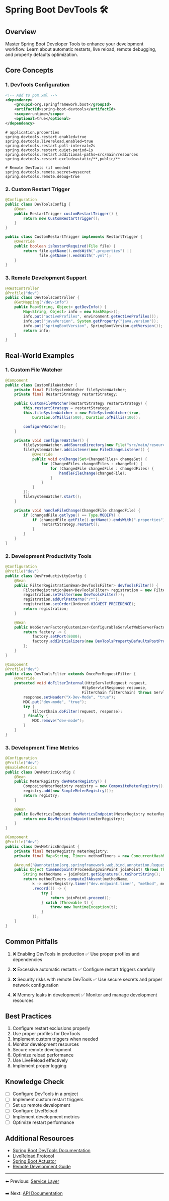 # Spring Boot DevTools 🛠️

## Overview

Master Spring Boot Developer Tools to enhance your development workflow. Learn about automatic restarts, live reload, remote debugging, and property defaults optimization.

## Core Concepts

### 1. DevTools Configuration

```xml
<!-- Add to pom.xml -->
<dependency>
    <groupId>org.springframework.boot</groupId>
    <artifactId>spring-boot-devtools</artifactId>
    <scope>runtime</scope>
    <optional>true</optional>
</dependency>
```

```properties
# application.properties
spring.devtools.restart.enabled=true
spring.devtools.livereload.enabled=true
spring.devtools.restart.poll-interval=2s
spring.devtools.restart.quiet-period=1s
spring.devtools.restart.additional-paths=src/main/resources
spring.devtools.restart.exclude=static/**,public/**

# Remote DevTools (if needed)
spring.devtools.remote.secret=mysecret
spring.devtools.remote.debug=true
```

### 2. Custom Restart Trigger

```java
@Configuration
public class DevToolsConfig {
    @Bean
    public RestartTrigger customRestartTrigger() {
        return new CustomRestartTrigger();
    }
}

public class CustomRestartTrigger implements RestartTrigger {
    @Override
    public boolean isRestartRequired(File file) {
        return file.getName().endsWith(".properties") ||
               file.getName().endsWith(".yml");
    }
}
```

### 3. Remote Development Support

```java
@RestController
@Profile("dev")
public class DevToolsController {
    @GetMapping("/dev-info")
    public Map<String, Object> getDevInfo() {
        Map<String, Object> info = new HashMap<>();
        info.put("activeProfiles", environment.getActiveProfiles());
        info.put("javaVersion", System.getProperty("java.version"));
        info.put("springBootVersion", SpringBootVersion.getVersion());
        return info;
    }
}
```

## Real-World Examples

### 1. Custom File Watcher

```java
@Component
public class CustomFileWatcher {
    private final FileSystemWatcher fileSystemWatcher;
    private final RestartStrategy restartStrategy;

    public CustomFileWatcher(RestartStrategy restartStrategy) {
        this.restartStrategy = restartStrategy;
        this.fileSystemWatcher = new FileSystemWatcher(true,
            Duration.ofMillis(500), Duration.ofMillis(100));

        configureWatcher();
    }

    private void configureWatcher() {
        fileSystemWatcher.addSourceDirectory(new File("src/main/resources/config"));
        fileSystemWatcher.addListener(new FileChangeListener() {
            @Override
            public void onChange(Set<ChangedFiles> changeSet) {
                for (ChangedFiles changedFiles : changeSet) {
                    for (ChangedFile changedFile : changedFiles) {
                        handleFileChange(changedFile);
                    }
                }
            }
        });
        fileSystemWatcher.start();
    }

    private void handleFileChange(ChangedFile changedFile) {
        if (changedFile.getType() == Type.MODIFY) {
            if (changedFile.getFile().getName().endsWith(".properties")) {
                restartStrategy.restart();
            }
        }
    }
}
```

### 2. Development Productivity Tools

```java
@Configuration
@Profile("dev")
public class DevProductivityConfig {
    @Bean
    public FilterRegistrationBean<DevToolsFilter> devToolsFilter() {
        FilterRegistrationBean<DevToolsFilter> registration = new FilterRegistrationBean<>();
        registration.setFilter(new DevToolsFilter());
        registration.addUrlPatterns("/*");
        registration.setOrder(Ordered.HIGHEST_PRECEDENCE);
        return registration;
    }

    @Bean
    public WebServerFactoryCustomizer<ConfigurableServletWebServerFactory> devServerCustomizer() {
        return factory -> {
            factory.setPort(8080);
            factory.addInitializers(new DevToolsPropertyDefaultsPostProcessor());
        };
    }
}

@Component
@Profile("dev")
public class DevToolsFilter extends OncePerRequestFilter {
    @Override
    protected void doFilterInternal(HttpServletRequest request,
                                  HttpServletResponse response,
                                  FilterChain filterChain) throws ServletException, IOException {
        response.setHeader("X-Dev-Mode", "true");
        MDC.put("dev-mode", "true");
        try {
            filterChain.doFilter(request, response);
        } finally {
            MDC.remove("dev-mode");
        }
    }
}
```

### 3. Development Time Metrics

```java
@Configuration
@Profile("dev")
@EnableMetrics
public class DevMetricsConfig {
    @Bean
    public MeterRegistry devMeterRegistry() {
        CompositeMeterRegistry registry = new CompositeMeterRegistry();
        registry.add(new SimpleMeterRegistry());
        return registry;
    }

    @Bean
    public DevMetricsEndpoint devMetricsEndpoint(MeterRegistry meterRegistry) {
        return new DevMetricsEndpoint(meterRegistry);
    }
}

@Component
@Profile("dev")
public class DevMetricsEndpoint {
    private final MeterRegistry meterRegistry;
    private final Map<String, Timer> methodTimers = new ConcurrentHashMap<>();

    @Around("@annotation(org.springframework.web.bind.annotation.RequestMapping)")
    public Object timeEndpoint(ProceedingJoinPoint joinPoint) throws Throwable {
        String methodName = joinPoint.getSignature().toShortString();
        return methodTimers.computeIfAbsent(methodName,
            k -> meterRegistry.timer("dev.endpoint.timer", "method", methodName))
            .record(() -> {
                try {
                    return joinPoint.proceed();
                } catch (Throwable t) {
                    throw new RuntimeException(t);
                }
            });
    }
}
```

## Common Pitfalls

1. ❌ Enabling DevTools in production
   ✅ Use proper profiles and dependencies

2. ❌ Excessive automatic restarts
   ✅ Configure restart triggers carefully

3. ❌ Security risks with remote DevTools
   ✅ Use secure secrets and proper network configuration

4. ❌ Memory leaks in development
   ✅ Monitor and manage development resources

## Best Practices

1. Configure restart exclusions properly
2. Use proper profiles for DevTools
3. Implement custom triggers when needed
4. Monitor development resources
5. Secure remote development
6. Optimize reload performance
7. Use LiveReload effectively
8. Implement proper logging

## Knowledge Check

- [ ] Configure DevTools in a project
- [ ] Implement custom restart triggers
- [ ] Set up remote development
- [ ] Configure LiveReload
- [ ] Implement development metrics
- [ ] Optimize restart performance

## Additional Resources

- [Spring Boot DevTools Documentation](https://docs.spring.io/spring-boot/docs/current/reference/html/using.html#using.devtools)
- [LiveReload Protocol](http://livereload.com/api/protocol/)
- [Spring Boot Actuator](https://docs.spring.io/spring-boot/docs/current/reference/html/actuator.html)
- [Remote Development Guide](https://docs.spring.io/spring-boot/docs/current/reference/html/using.html#using.devtools.remote-applications)

---

⬅️ Previous: [Service Layer](./14-service-layer.md)

➡️ Next: [API Documentation](./16-api-docs.md)